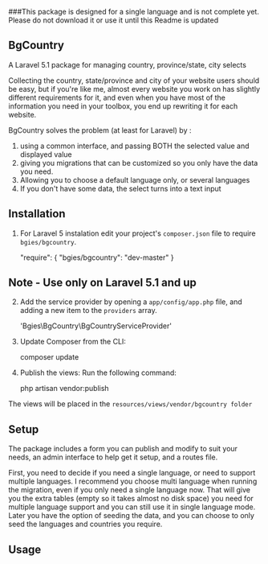 ###This package is designed for a single language and is not complete yet. Please do not download it or use it until this Readme is updated


## BgCountry
A Laravel 5.1 package for managing country, province/state, city selects

Collecting the country, state/province and city of your website users should be easy, but
if you're like me, almost every website you work on has slightly different requirements for it, and even when you have most of the information you need in your toolbox, you end up rewriting it for each website. 

BgCountry solves the problem (at least for Laravel) by :

1. using a common interface, and passing BOTH the selected value and displayed value
2. giving you migrations that can be customized so you only have the data you need.
3. Allowing you to choose a default language only, or several languages
4. If you don't have some data, the select turns into a text input



## Installation

1) For Laravel 5 instalation edit your project's `composer.json` file to require `bgies/bgcountry`.

    "require": {
      "bgies/bgcountry": "dev-master"
   }

## Note - Use only on Laravel 5.1 and up

2) Add the service provider by opening a `app/config/app.php` file, and adding a new item to the `providers` array.

    'Bgies\BgCountry\BgCountryServiceProvider'

3) Update Composer from the CLI:

    composer update

4) Publish the views: 
   Run the following command:

    php artisan vendor:publish


The views will be placed in the `resources/views/vendor/bgcountry folder`   


## Setup
The package includes a form you can publish and modify to suit your needs, an admin interface to help get it setup, and a routes file. 

First, you need to decide if you need a single language, or need to support multiple languages. I recommend you choose multi language when running the migration, even if you only need a single language now. That will give you the extra tables (empty so it takes almost no disk space) you need for multiple language support and you can still use it in single language mode. Later you have the option of seeding the data, and you can choose to only seed the languages and countries you require.  

 



## Usage



